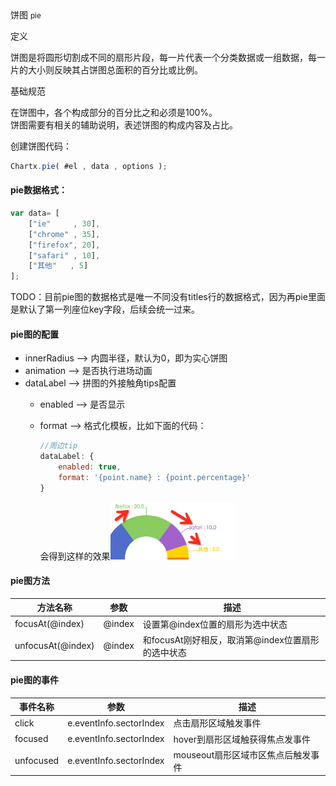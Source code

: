 <div class="mb40">
    <div class="fontsize-20 mb10">
    饼图 <small>pie</small>
    </div class="fontsize-28">
    <p class="mb20"></p>
</div>

<div class="mb40">
    <div class="fontsize-20 mb10">
    定义 
    </div class="fontsize-28">
    <p class="mb20">
        饼图是将圆形切割成不同的扇形片段，每一片代表一个分类数据或一组数据，每一片的大小则反映其占饼图总面积的百分比或比例。
    </p>
</div>

<div class="mb40">
    <div class="fontsize-20 mb10">
    基础规范
    </div class="fontsize-28">
    <p class="mb20">
    在饼图中，各个构成部分的百分比之和必须是100%。
    <br />
    饼图需要有相关的辅助说明，表述饼图的构成内容及占比。       
    </p>
</div>

<div bx-name="chart.spec.components/list/index"></div>

创建饼图代码：

```js
Chartx.pie( #el , data , options );
```

#### pie数据格式：

```js
var data= [
    ["ie"     , 30],
    ["chrome" , 35],
    ["firefox", 20],
    ["safari" , 10],
    ["其他"   , 5]
];
```

TODO：目前pie图的数据格式是唯一不同没有titles行的数据格式，因为再pie里面是默认了第一列座位key字段，后续会统一过来。

#### pie图的配置

- innerRadius --> 内圆半径，默认为0，即为实心饼图
- animation --> 是否执行进场动画
- dataLabel --> 拼图的外接触角tips配置
  + enabled --> 是否显示
  + format --> 格式化模板，比如下面的代码：
 
      ```js
      //周边tip
      dataLabel: {
          enabled: true,
          format: '{point.name} : {point.percentage}'
      }
      ```
    会得到这样的效果<img src="./assets/charts/pielabeltip.png" style="width:200px;" />  


#### pie图方法

<table class="table">
    <thead>
    <tr>
        <th>方法名称</th>   
        <th>参数</th>   
        <th>描述</th>   
    </tr>
    </thead>
    <tbody>
    <tr>
        <td>focusAt(@index)</td>
        <td>@index</td>
        <td>设置第@index位置的扇形为选中状态</td>
    </tr>
    <tr>
        <td>unfocusAt(@index)</td>
        <td>@index</td>
        <td>和focusAt刚好相反，取消第@index位置扇形的选中状态</td>
    </tr>
    </tbody>
</table>


#### pie图的事件

 <table class="table">
    <thead>
    <tr>
        <th>事件名称</th>   
        <th>参数</th>   
        <th>描述</th>   
    </tr>
    </thead>
    <tbody>
    <tr>
        <td>click</td>
        <td>e.eventInfo.sectorIndex</td>
        <td>点击扇形区域触发事件</td>
    </tr>
    <tr>
        <td>focused</td>
        <td>e.eventInfo.sectorIndex</td>
        <td>hover到扇形区域触获得焦点发事件</td>
    </tr>
    <tr>
        <td>unfocused</td>
        <td>e.eventInfo.sectorIndex</td>
        <td>mouseout扇形区域市区焦点后触发事件</td>
    </tr>
    </tbody>
</table>